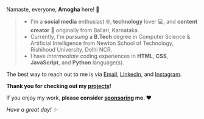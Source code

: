 Namaste, everyone, **Amogha** here! 🙏

> - I'm a **social media** enthusiast 🌐, **technology** lover 💻, and **content creator** 📸 originally from Ballari, Karnataka. 
> - Currently, I'm _pursuing_ a **B.Tech** degree in Computer Science & Artificial Intelligence from Newton School of Technology, Rishihood University, Delhi NCR.
> - I have _intermediate_ coding experiences in **HTML**, **CSS**, **JavaScript**, and **Python** language(s).

The best way to reach out to me is via [Email](mailto:amogharaj.sandur@yahoo.com), [Linkedin](https://www.linkedin.com/in/amogharajsandur/), and [Instagram](https://www.instagram.com/amogharajsandur/).

**Thank you for checking out my [projects](https://github.com/amogharajsandur?tab=repositories)!**

If you enjoy my work, **please consider [sponsoring](https://github.com/sponsors/amogharajsandur) me. ❤️**

_Have a great day! ✨_
<!---
- 👋 Hi, I’m @amogharajsandur
- 👀 I’m interested in ...
- 🌱 I’m currently learning ...
- 💞️ I’m looking to collaborate on ...
- 📫 How to reach me ...
- 😄 Pronouns: ...
- ⚡ Fun fact: ...
--->

<!---
amogharajsandur/amogharajsandur is a ✨ special ✨ repository because its `README.md` (this file) appears on your GitHub profile.
You can click the Preview link to take a look at your changes.
--->
